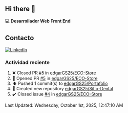 ## Hi there 👋

:computer: **Desarrollador Web Front End**

## Contacto
[![LinkedIn](https://img.shields.io/badge/LinkedIn-0A66C2?style=for-the-badge&logo=linkedin&logoColor=white)](https://www.linkedin.com/in/edgar-garc%C3%ADa-a91898289/)

### Actividad reciente
<!--RECENT_ACTIVITY:start-->
1. ❌ Closed PR [#5](https://github.com/edgarGS25/ECO-Store/pull/5) in [edgarGS25/ECO-Store](https://github.com/edgarGS25/ECO-Store)<br>
2. 💪 Opened PR [#5](https://github.com/edgarGS25/ECO-Store/pull/5) in [edgarGS25/ECO-Store](https://github.com/edgarGS25/ECO-Store)<br>
3. ⬆️ Pushed 1 commit(s) to [edgarGS25/Portafolio](https://github.com/edgarGS25/Portafolio)<br>
4. 📔 Created new repository [edgarGS25/Sitio-Dental](https://github.com/edgarGS25/Sitio-Dental)<br>
5. ✔️ Closed issue [#4](https://github.com/edgarGS25/ECO-Store/issues/4) in [edgarGS25/ECO-Store](https://github.com/edgarGS25/ECO-Store)<br>
<!--RECENT_ACTIVITY:end-->
<!--RECENT_ACTIVITY:last_update-->
Last Updated: Wednesday, October 1st, 2025, 12:47:10 AM
<!--RECENT_ACTIVITY:last_update_end-->
